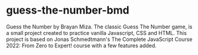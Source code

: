 # guess-the-number-bmd
Guess the Number by Brayan Miza. The classic Guess The Number game, is a small project created to practice vanilla Javascript, CSS and HTML. This project is based on Jonas Schmedtmann's The Complete JavaScript Course 2022: From Zero to Expert! course with a few features added.
